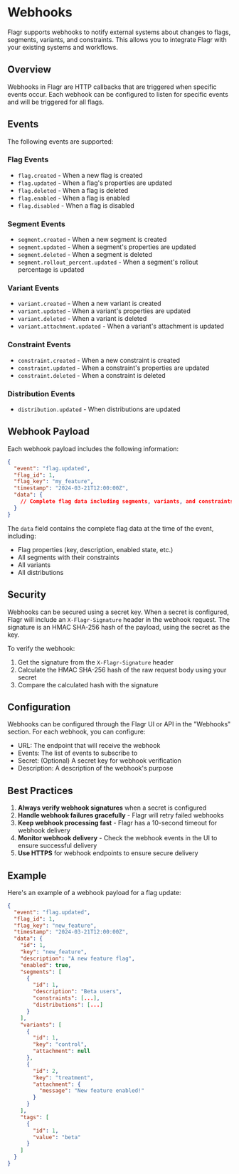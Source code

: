 # Webhooks

Flagr supports webhooks to notify external systems about changes to flags, segments, variants, and constraints. This allows you to integrate Flagr with your existing systems and workflows.

## Overview

Webhooks in Flagr are HTTP callbacks that are triggered when specific events occur. Each webhook can be configured to listen for specific events and will be triggered for all flags.

## Events

The following events are supported:

### Flag Events
- `flag.created` - When a new flag is created
- `flag.updated` - When a flag's properties are updated
- `flag.deleted` - When a flag is deleted
- `flag.enabled` - When a flag is enabled
- `flag.disabled` - When a flag is disabled

### Segment Events
- `segment.created` - When a new segment is created
- `segment.updated` - When a segment's properties are updated
- `segment.deleted` - When a segment is deleted
- `segment.rollout_percent.updated` - When a segment's rollout percentage is updated

### Variant Events
- `variant.created` - When a new variant is created
- `variant.updated` - When a variant's properties are updated
- `variant.deleted` - When a variant is deleted
- `variant.attachment.updated` - When a variant's attachment is updated

### Constraint Events
- `constraint.created` - When a new constraint is created
- `constraint.updated` - When a constraint's properties are updated
- `constraint.deleted` - When a constraint is deleted

### Distribution Events
- `distribution.updated` - When distributions are updated

## Webhook Payload

Each webhook payload includes the following information:

```json
{
  "event": "flag.updated",
  "flag_id": 1,
  "flag_key": "my_feature",
  "timestamp": "2024-03-21T12:00:00Z",
  "data": {
    // Complete flag data including segments, variants, and constraints
  }
}
```

The `data` field contains the complete flag data at the time of the event, including:
- Flag properties (key, description, enabled state, etc.)
- All segments with their constraints
- All variants
- All distributions

## Security

Webhooks can be secured using a secret key. When a secret is configured, Flagr will include an `X-Flagr-Signature` header in the webhook request. The signature is an HMAC SHA-256 hash of the payload, using the secret as the key.

To verify the webhook:
1. Get the signature from the `X-Flagr-Signature` header
2. Calculate the HMAC SHA-256 hash of the raw request body using your secret
3. Compare the calculated hash with the signature

## Configuration

Webhooks can be configured through the Flagr UI or API in the "Webhooks" section. For each webhook, you can configure:
- URL: The endpoint that will receive the webhook
- Events: The list of events to subscribe to
- Secret: (Optional) A secret key for webhook verification
- Description: A description of the webhook's purpose

## Best Practices

1. **Always verify webhook signatures** when a secret is configured
2. **Handle webhook failures gracefully** - Flagr will retry failed webhooks
3. **Keep webhook processing fast** - Flagr has a 10-second timeout for webhook delivery
4. **Monitor webhook delivery** - Check the webhook events in the UI to ensure successful delivery
5. **Use HTTPS** for webhook endpoints to ensure secure delivery

## Example

Here's an example of a webhook payload for a flag update:

```json
{
  "event": "flag.updated",
  "flag_id": 1,
  "flag_key": "new_feature",
  "timestamp": "2024-03-21T12:00:00Z",
  "data": {
    "id": 1,
    "key": "new_feature",
    "description": "A new feature flag",
    "enabled": true,
    "segments": [
      {
        "id": 1,
        "description": "Beta users",
        "constraints": [...],
        "distributions": [...]
      }
    ],
    "variants": [
      {
        "id": 1,
        "key": "control",
        "attachment": null
      },
      {
        "id": 2,
        "key": "treatment",
        "attachment": {
          "message": "New feature enabled!"
        }
      }
    ],
    "tags": [
      {
        "id": 1,
        "value": "beta"
      }
    ]
  }
}
``` 